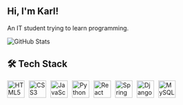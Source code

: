 ## Hi, I'm Karl!

An IT student trying to learn programming.

![GitHub Stats](https://github-readme-stats.vercel.app/api?username=karl2522&count_private=true&show_icons=true&theme=tokyonight)


## 🛠 Tech Stack

<div style="display: flex; flex-direction: row; gap: 10px;">
  
<img src="https://cdn.jsdelivr.net/gh/devicons/devicon/icons/html5/html5-original.svg" alt="HTML5" width="40" height="40"/>
<img src="https://cdn.jsdelivr.net/gh/devicons/devicon/icons/css3/css3-original.svg" alt="CSS3" width="40" height="40"/>
<img src="https://cdn.jsdelivr.net/gh/devicons/devicon/icons/javascript/javascript-original.svg" alt="JavaScript" width="40" height="40"/>
<img src="https://cdn.jsdelivr.net/gh/devicons/devicon/icons/python/python-original.svg" alt="Python" width="40" height="40"/>
<img src="https://cdn.jsdelivr.net/gh/devicons/devicon/icons/react/react-original.svg" alt="React" width="40" height="40"/>  
<img src="https://cdn.jsdelivr.net/gh/devicons/devicon/icons/spring/spring-original.svg" alt="Spring Boot" width="40" height="40"/>
<img src="https://cdn.jsdelivr.net/gh/devicons/devicon/icons/django/django-plain.svg" alt="Django" width="40" height="40"/>
<img src="https://cdn.jsdelivr.net/gh/devicons/devicon/icons/mysql/mysql-original.svg" alt="MySQL" width="40" height="40"/>

</div>
